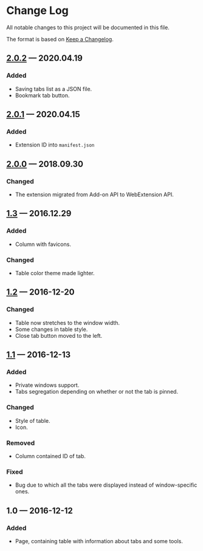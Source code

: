 # Change Log
All notable changes to this project will be documented in this file.

The format is based on [Keep a Changelog](http://keepachangelog.com/).

## [2.0.2] — 2020.04.19
### Added
- Saving tabs list as a JSON file.
- Bookmark tab button.

## [2.0.1] — 2020.04.15
### Added
- Extension ID into `manifest.json`

## [2.0.0] — 2018.09.30
### Changed
- The extension migrated from Add-on API to WebExtension API.

## [1.3] — 2016.12.29
### Added
- Column with favicons.

### Changed
- Table color theme made lighter.


## [1.2] — 2016-12-20
### Changed
- Table now stretches to the window width.
- Some changes in table style.
- Close tab button moved to the left.

## [1.1] — 2016-12-13
### Added
- Private windows support.
- Tabs segregation depending on whether or not the tab is pinned.

### Changed
- Style of table.
- Icon.

### Removed
- Column contained ID of tab.

### Fixed
- Bug due to which all the tabs were displayed instead of window-specific ones.

## 1.0 — 2016-12-12
### Added
- Page, containing table with information about tabs and some tools.

[2.0.2]: https://github.com/rybval/list_tabs/compare/v2.0.1...v2.0.2
[2.0.1]: https://github.com/rybval/list_tabs/compare/v2.0.0...v2.0.1
[2.0.0]: https://github.com/rybval/list_tabs/compare/v1.3...v2.0.0
[1.3]: https://github.com/rybval/list_tabs/compare/v1.2...v1.3
[1.2]: https://github.com/rybval/list_tabs/compare/v1.1...v1.2
[1.1]: https://github.com/rybval/list_tabs/compare/v1.0...v1.1
